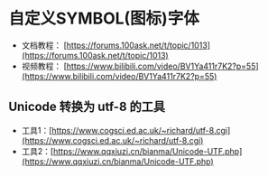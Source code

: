 # 自定义SYMBOL(图标)字体

- 文档教程： [https://forums.100ask.net/t/topic/1013](https://forums.100ask.net/t/topic/1013)
- 视频教程： [https://www.bilibili.com/video/BV1Ya411r7K2?p=55](https://www.bilibili.com/video/BV1Ya411r7K2?p=55)

## Unicode 转换为 utf-8 的工具

- 工具1：[https://www.cogsci.ed.ac.uk/~richard/utf-8.cgi](https://www.cogsci.ed.ac.uk/~richard/utf-8.cgi)
- 工具2：[https://www.qqxiuzi.cn/bianma/Unicode-UTF.php](https://www.qqxiuzi.cn/bianma/Unicode-UTF.php)
